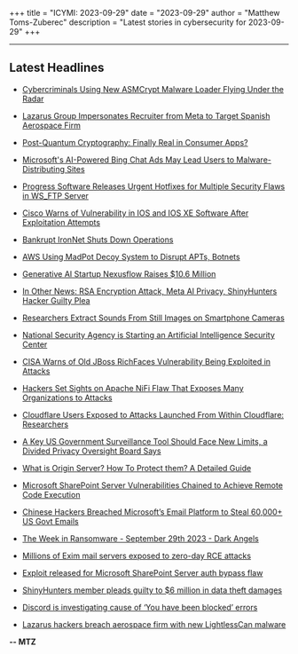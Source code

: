 +++
title = "ICYMI: 2023-09-29"
date = "2023-09-29"
author = "Matthew Toms-Zuberec"
description = "Latest stories in cybersecurity for 2023-09-29"
+++

---------------------------------------------------------------------------
## Latest Headlines
- [Cybercriminals Using New ASMCrypt Malware Loader Flying Under the Radar](https://thehackernews.com/2023/09/cybercriminals-using-new-asmcrypt.html)

- [Lazarus Group Impersonates Recruiter from Meta to Target Spanish Aerospace Firm](https://thehackernews.com/2023/09/lazarus-group-impersonates-recruiter.html)

- [Post-Quantum Cryptography: Finally Real in Consumer Apps?](https://thehackernews.com/2023/09/post-quantum-cryptography-finally-real.html)

- [Microsoft's AI-Powered Bing Chat Ads May Lead Users to Malware-Distributing Sites](https://thehackernews.com/2023/09/microsofts-ai-powered-bing-chat-ads-may.html)

- [Progress Software Releases Urgent Hotfixes for  Multiple Security Flaws in WS_FTP Server](https://thehackernews.com/2023/09/progress-software-releases-urgent.html)

- [Cisco Warns of Vulnerability in IOS and IOS XE Software After Exploitation Attempts](https://thehackernews.com/2023/09/cisco-warns-of-vulnerability-in-ios-and.html)

- [Bankrupt IronNet Shuts Down Operations](https://www.securityweek.com/bankrupt-ironnet-shuts-down-operations/)

- [AWS Using MadPot Decoy System to Disrupt APTs, Botnets](https://www.securityweek.com/aws-using-madpot-decoy-system-to-disrupt-apts-botnets/)

- [Generative AI Startup Nexusflow Raises $10.6 Million](https://www.securityweek.com/generative-ai-startup-nexusflow-raises-10-6-million/)

- [In Other News: RSA Encryption Attack, Meta AI Privacy, ShinyHunters Hacker Guilty Plea](https://www.securityweek.com/in-other-news-rsa-encryption-attack-meta-ai-privacy-shinyhunters-hacker-guilty-plea/)

- [Researchers Extract Sounds From Still Images on Smartphone Cameras](https://www.securityweek.com/researchers-extract-sounds-from-still-images-on-smartphone-cameras/)

- [National Security Agency is Starting an Artificial Intelligence Security Center](https://www.securityweek.com/national-security-agency-is-starting-an-artificial-intelligence-security-center/)

- [CISA Warns of Old JBoss RichFaces Vulnerability Being Exploited in Attacks](https://www.securityweek.com/cisa-warns-of-old-jboss-richfaces-vulnerability-being-exploited-in-attacks/)

- [Hackers Set Sights on Apache NiFi Flaw That Exposes Many Organizations to Attacks](https://www.securityweek.com/hackers-set-sights-on-apache-nifi-flaw-that-exposes-many-organizations-to-attacks/)

- [Cloudflare Users Exposed to Attacks Launched From Within Cloudflare: Researchers](https://www.securityweek.com/cloudflare-users-exposed-to-attacks-launched-from-within-cloudflare-researchers/)

- [A Key US Government Surveillance Tool Should Face New Limits, a Divided Privacy Oversight Board Says](https://www.securityweek.com/a-key-us-government-surveillance-tool-should-face-new-limits-a-divided-privacy-oversight-board-says/)

- [What is Origin Server? How To Protect them?  A Detailed Guide](https://cybersecuritynews.com/what-is-origin-server/)

- [Microsoft SharePoint Server Vulnerabilities Chained to Achieve Remote Code Execution](https://cybersecuritynews.com/microsoft-sharepoint-server-vulnerabilities/)

- [Chinese Hackers Breached Microsoft’s Email Platform to Steal 60,000+ US Govt Emails](https://cybersecuritynews.com/chinese-hackers-microsofts-email-platform/)

- [The Week in Ransomware - September 29th 2023 - Dark Angels](https://www.bleepingcomputer.com/news/security/the-week-in-ransomware-september-29th-2023-dark-angels/)

- [Millions of Exim mail servers exposed to zero-day RCE attacks](https://www.bleepingcomputer.com/news/security/millions-of-exim-mail-servers-exposed-to-zero-day-rce-attacks/)

- [Exploit released for Microsoft SharePoint Server auth bypass flaw](https://www.bleepingcomputer.com/news/security/exploit-released-for-microsoft-sharepoint-server-auth-bypass-flaw/)

- [ShinyHunters member pleads guilty to $6 million in data theft damages](https://www.bleepingcomputer.com/news/security/shinyhunters-member-pleads-guilty-to-6-million-in-data-theft-damages/)

- [Discord is investigating cause of ‘You have been blocked’ errors](https://www.bleepingcomputer.com/news/security/discord-is-investigating-cause-of-you-have-been-blocked-errors/)

- [Lazarus hackers breach aerospace firm with new LightlessCan malware](https://www.bleepingcomputer.com/news/security/lazarus-hackers-breach-aerospace-firm-with-new-lightlesscan-malware/)

**-- MTZ**